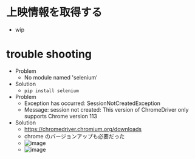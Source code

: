 # 上映情報を取得する
* wip

# trouble shooting
* Problem
  * No module named 'selenium'
* Solution
  * `pip install selenium`
* Problem
  * Exception has occurred: SessionNotCreatedException
  * Message: session not created: This version of ChromeDriver only supports Chrome version 113
* Solution
  * https://chromedriver.chromium.org/downloads
  * chrome のバージョンアップも必要だった
  * ![image](https://github.com/jamad/jamad.github.io/assets/949913/6194ca6c-5c55-421a-b92a-cbb1e4db462a)
  * ![image](https://github.com/jamad/jamad.github.io/assets/949913/de0cb40e-2ca7-4252-bc67-3f2a5603f77b)

